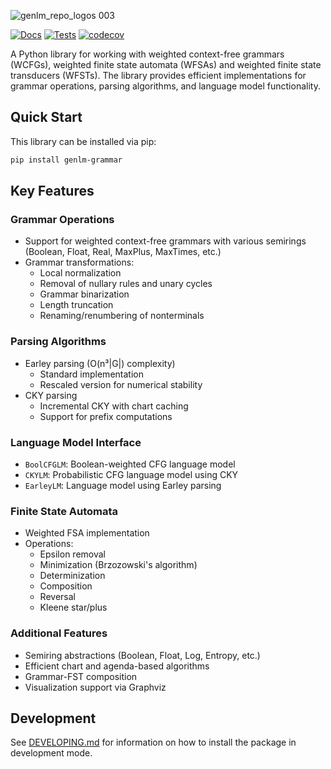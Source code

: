 
![genlm_repo_logos 003](https://github.com/user-attachments/assets/3efcaed4-8ca5-4dea-a774-296bc8db64c8)


[![Docs](https://github.com/genlm/genlm-grammar/actions/workflows/docs.yml/badge.svg)](https://genlm.github.io/genlm-grammar/)
[![Tests](https://github.com/genlm/genlm-grammar/actions/workflows/pytest.yml/badge.svg)](https://genlm.github.io/genlm-grammar/actions/workflows/pytest.yml)
[![codecov](https://codecov.io/github/genlm/genlm-grammar/graph/badge.svg?token=rBj8AYdpe4)](https://codecov.io/github/genlm/genlm-grammar)

A Python library for working with weighted context-free grammars (WCFGs), weighted finite state automata (WFSAs) and weighted finite state transducers (WFSTs). The library provides efficient implementations for grammar operations, parsing algorithms, and language model functionality.

## Quick Start

This library can be installed via pip:

```bash
pip install genlm-grammar
```

## Key Features

### Grammar Operations
- Support for weighted context-free grammars with various semirings (Boolean, Float, Real, MaxPlus, MaxTimes, etc.)
- Grammar transformations:
  - Local normalization
  - Removal of nullary rules and unary cycles
  - Grammar binarization
  - Length truncation
  - Renaming/renumbering of nonterminals

### Parsing Algorithms
- Earley parsing (O(n³|G|) complexity)
  - Standard implementation
  - Rescaled version for numerical stability
- CKY parsing
  - Incremental CKY with chart caching
  - Support for prefix computations

### Language Model Interface
- `BoolCFGLM`: Boolean-weighted CFG language model
- `CKYLM`: Probabilistic CFG language model using CKY
- `EarleyLM`: Language model using Earley parsing

### Finite State Automata
- Weighted FSA implementation
- Operations:
  - Epsilon removal
  - Minimization (Brzozowski's algorithm)
  - Determinization
  - Composition
  - Reversal
  - Kleene star/plus

### Additional Features
- Semiring abstractions (Boolean, Float, Log, Entropy, etc.)
- Efficient chart and agenda-based algorithms
- Grammar-FST composition
- Visualization support via Graphviz

## Development

See [DEVELOPING.md](DEVELOPING.md) for information on how to install the package in development mode.
